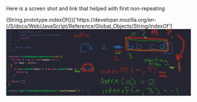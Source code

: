 
<p> Here is a screen shot and link that helped with first non-repeating </p>
(String.prototype.indexOf())['https://developer.mozilla.org/en-US/docs/Web/JavaScript/Reference/Global_Objects/String/indexOf']
<img src="firstNonRepeatSol.png" width=1000 />
